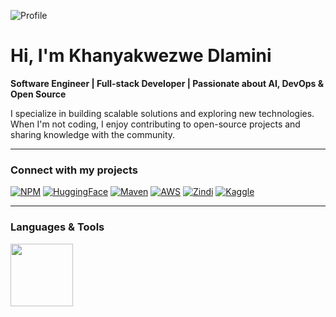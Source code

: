 ![Profile](https://d1lzrgdbvkolkd.cloudfront.net/3057_B_36b0268265.jpg)

# Hi, I'm Khanyakwezwe Dlamini

**Software Engineer | Full-stack Developer | Passionate about AI, DevOps & Open Source**

I specialize in building scalable solutions and exploring new technologies. When I'm not coding, I enjoy contributing to open-source projects and sharing knowledge with the community.

---

### Connect with my projects

[![NPM](https://img.shields.io/badge/NPM-E23D28?style=for-the-badge&logo=npm&logoColor=white)](https://www.npmjs.com/~#)
[![HuggingFace](https://img.shields.io/badge/HuggingFace-FE9200?style=for-the-badge&logo=huggingface&logoColor=white)](https://huggingface.co/#)
[![Maven](https://img.shields.io/badge/Maven-C71A36?style=for-the-badge&logo=apache-maven&logoColor=white)](https://maven.apache.org/repository/#)
[![AWS](https://img.shields.io/badge/AWS-232F3E?style=for-the-badge&logo=amazon-aws&logoColor=white)](https://aws.amazon.com/#)
[![Zindi](https://img.shields.io/badge/Zindi-0099FF?style=for-the-badge&logo=zindi&logoColor=white)](https://zindi.africa/users/#)
[![Kaggle](https://img.shields.io/badge/Kaggle-20BEFF?style=for-the-badge&logo=kaggle&logoColor=white)](https://www.kaggle.com/#)

---

### Languages & Tools

<img src="https://skillicons.dev/icons?i=python,java,javascript,typescript,nodejs,react,redux,html,css,tailwind,git,docker,kubernetes,aws,linux,postgres,mongodb,mysql,microsoft" height="100"/>

